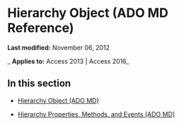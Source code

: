 
# Hierarchy Object (ADO MD Reference)

 **Last modified:** November 06, 2012

 _ **Applies to:** Access 2013 | Access 2016_

## In this section


- [Hierarchy Object (ADO MD)](26e4e690-59ad-fb87-66b0-f3310df42d0c.md)
    
- [Hierarchy Properties, Methods, and Events (ADO MD)](4661738f-86c5-a944-2884-baed66c1a9d9.md)
    
